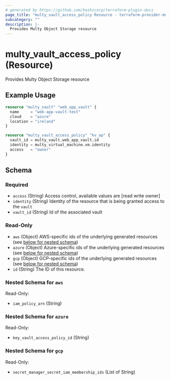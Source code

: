 ```yaml
---
# generated by https://github.com/hashicorp/terraform-plugin-docs
page_title: "multy_vault_access_policy Resource - terraform-provider-multy"
subcategory: ""
description: |-
  Provides Multy Object Storage resource
---
```


# multy_vault_access_policy (Resource)

Provides Multy Object Storage resource

## Example Usage

```terraform
resource "multy_vault" "web_app_vault" {
  name     = "web-app-vault-test"
  cloud    = "azure"
  location = "ireland"
}

resource "multy_vault_access_policy" "kv_ap" {
  vault_id = multy_vault.web_app_vault.id
  identity = multy_virtual_machine.vm.identity
  access   = "owner"
}
```

<!-- schema generated by tfplugindocs -->
## Schema

### Required

- `access` (String) Access control, available values are [read write owner]
- `identity` (String) Identity of the resource that is being granted access to the `vault`
- `vault_id` (String) Id of the associated vault

### Read-Only

- `aws` (Object) AWS-specific ids of the underlying generated resources (see [below for nested schema](#nestedatt--aws))
- `azure` (Object) Azure-specific ids of the underlying generated resources (see [below for nested schema](#nestedatt--azure))
- `gcp` (Object) GCP-specific ids of the underlying generated resources (see [below for nested schema](#nestedatt--gcp))
- `id` (String) The ID of this resource.

<a id="nestedatt--aws"></a>
### Nested Schema for `aws`

Read-Only:

- `iam_policy_arn` (String)


<a id="nestedatt--azure"></a>
### Nested Schema for `azure`

Read-Only:

- `key_vault_access_policy_id` (String)


<a id="nestedatt--gcp"></a>
### Nested Schema for `gcp`

Read-Only:

- `secret_manager_secret_iam_membership_ids` (List of String)


